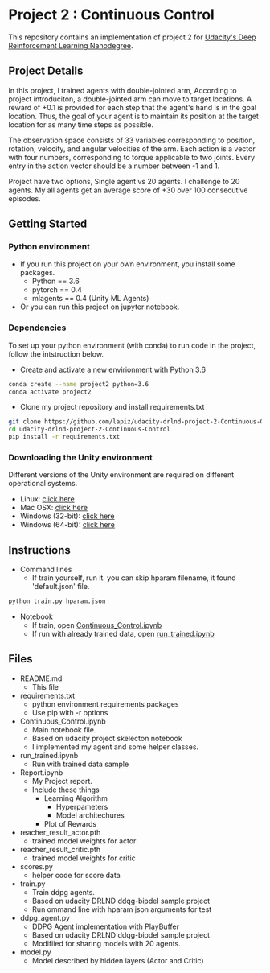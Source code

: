 # Project 2 : Continuous Control

This repository contains an implementation of project 2 for [Udacity's Deep Reinforcement Learning Nanodegree](https://www.udacity.com/course/deep-reinforcement-learning-nanodegree--nd893).

## Project Details

In this project, I trained agents with double-jointed arm, According to project introduciton, a double-jointed arm can move to target locations. A reward of +0.1 is provided for each step that the agent's hand is in the goal location. Thus, the goal of your agent is to maintain its position at the target location for as many time steps as possible.

The observation space consists of 33 variables corresponding to position, rotation, velocity, and angular velocities of the arm. Each action is a vector with four numbers, corresponding to torque applicable to two joints. Every entry in the action vector should be a number between -1 and 1.

Project have two options, Single agent vs 20 agents. I challenge to 20 agents. My all agents get an average score of +30 over 100 consecutive episodes.

## Getting Started

### Python environment

- If you run this project on your own environment, you install some packages.
  - Python == 3.6
  - pytorch == 0.4
  - mlagents == 0.4 (Unity ML Agents)
- Or you can run this project on jupyter notebook.

### Dependencies

To set up your python environment (with conda) to run code in the project, follow the intstruction below.

- Create and activate a new envirionment with Python 3.6

```bash
conda create --name project2 python=3.6
conda activate project2
```

- Clone my project repository and install requirements.txt

```bash
git clone https://github.com/lapiz/udacity-drlnd-project-2-Continuous-Control.git
cd udacity-drlnd-project-2-Continuous-Control
pip install -r requirements.txt
```

### Downloading the Unity environment

Different versions of the Unity environment are required on different operational systems.

- Linux: [click here](https://s3-us-west-1.amazonaws.com/udacity-drlnd/P2/Reacher/Reacher_Linux.zip)
- Mac OSX: [click here](https://s3-us-west-1.amazonaws.com/udacity-drlnd/P2/Reacher/Reacher.app.zip)
- Windows (32-bit): [click here](https://s3-us-west-1.amazonaws.com/udacity-drlnd/P2/Reacher/Reacher_Windows_x86.zip)
- Windows (64-bit): [click here](https://s3-us-west-1.amazonaws.com/udacity-drlnd/P2/Reacher/Reacher_Windows_x86_64.zip)
  
## Instructions

- Command lines
  - If train yourself, run it. you can skip hparam filename, it found 'default.json' file.

```bash
python train.py hparam.json
```

- Notebook
  - If train, open [Continuous_Control.ipynb](Continuous_Control.ipynb)
  - If run with already trained data, open [run_trained.ipynb](run_trained.ipynb)

## Files

- README.md
  - This file
- requirements.txt
  - python environment requirements packages
  - Use pip with -r options
- Continuous_Control.ipynb
  - Main notebook file.
  - Based on udacity project skelecton notebook
  - I implemented my agent and some helper classes.
- run_trained.ipynb
  - Run with trained data sample
- Report.ipynb
  - My Project report.
  - Include these things
    - Learning Algorithm
      - Hyperpameters
      - Model architechures
    - Plot of Rewards
- reacher_result_actor.pth
  - trained model weights for actor
- reacher_result_critic.pth
  - trained model weights for critic
- scores.py
  - helper code for score data
- train.py
  - Train ddpg agents.
  - Based on udacity DRLND ddqg-bipdel sample project
  - Run ommand line with hparam json arguments for test
- ddpg_agent.py
  - DDPG Agent implementation with PlayBuffer
  - Based on udacity DRLND ddqg-bipdel sample project
  - Modifiied for sharing models with 20 agents.
- model.py
  - Model described by hidden layers (Actor and Critic)
